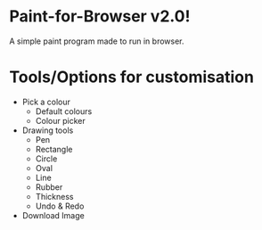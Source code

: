 # Paint-for-Browser v2.0!
A simple paint program made to run in browser.

# Tools/Options for customisation
- Pick a colour
  - Default colours
  - Colour picker
- Drawing tools
  - Pen
  - Rectangle
  - Circle
  - Oval
  - Line
  - Rubber
  - Thickness
  - Undo & Redo
- Download Image
